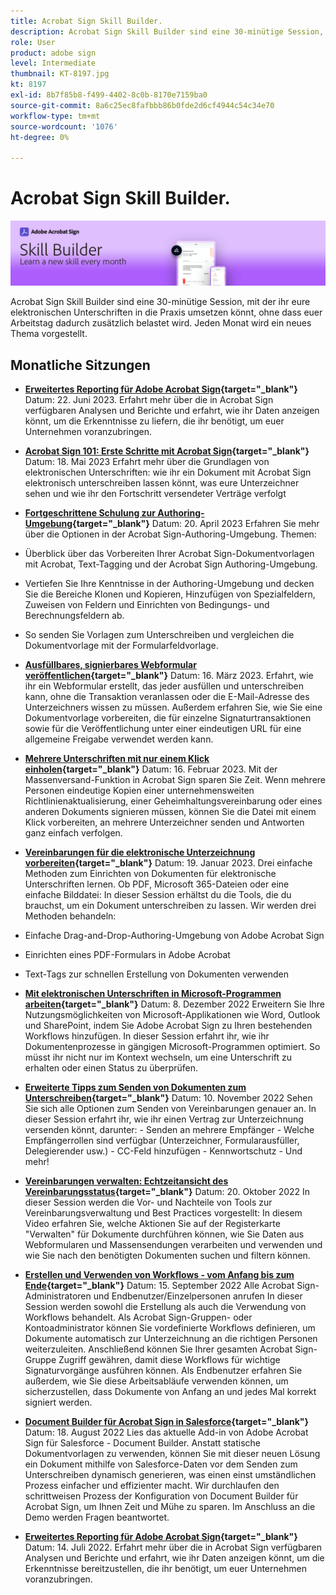 ```yaml
---
title: Acrobat Sign Skill Builder.
description: Acrobat Sign Skill Builder sind eine 30-minütige Session, mit der ihr eure elektronischen Unterschriften in die Praxis umsetzen könnt, ohne dass euer Arbeitstag zusätzlich belastet wird
role: User
product: adobe sign
level: Intermediate
thumbnail: KT-8197.jpg
kt: 8197
exl-id: 8b7f85b8-f499-4402-8c0b-8170e7159ba0
source-git-commit: 8a6c25ec8fafbbb86b0fde2d6cf4944c54c34e70
workflow-type: tm+mt
source-wordcount: '1076'
ht-degree: 0%

---
```


# Acrobat Sign Skill Builder.

![Skill Builder-Banner](../assets/SB_Hero.png)

Acrobat Sign Skill Builder sind eine 30-minütige Session, mit der ihr eure elektronischen Unterschriften in die Praxis umsetzen könnt, ohne dass euer Arbeitstag dadurch zusätzlich belastet wird. Jeden Monat wird ein neues Thema vorgestellt.

## Monatliche Sitzungen

* **[Erweitertes Reporting für Adobe Acrobat Sign](https://adobe-sign-skill-builder.joinus.adobeevents.com/attendease/networking/experience/fa28b18d-ab38-47d4-8ae8-3e0161550bd3/60081eb2-f8a3-45b6-9d75-4f3a53b4c53a){target="_blank"}**
Datum: 22. Juni 2023. Erfahrt mehr über die in Acrobat Sign verfügbaren Analysen und Berichte und erfahrt, wie ihr Daten anzeigen könnt, um die Erkenntnisse zu liefern, die ihr benötigt, um euer Unternehmen voranzubringen.

* **[Acrobat Sign 101: Erste Schritte mit Acrobat Sign](https://adobe-sign-skill-builder.joinus.adobeevents.com/attendease/networking/experience/0fc7ccc5-eb36-47f0-a0d3-1fa3648c8fcf/42a9bbad-0a54-4c8c-8002-597d549600fe){target="_blank"}**
Datum: 18. Mai 2023 Erfahrt mehr über die Grundlagen von elektronischen Unterschriften: wie ihr ein Dokument mit Acrobat Sign elektronisch unterschreiben lassen könnt, was eure Unterzeichner sehen und wie ihr den Fortschritt versendeter Verträge verfolgt

* **[Fortgeschrittene Schulung zur Authoring-Umgebung](https://adobe-sign-skill-builder.joinus.adobeevents.com/attendease/networking/experience/30c06b3c-60f7-4293-9cd2-2544104d9140/85ffced9-7613-4382-b3a3-43ba227af5ba){target="_blank"}**
Datum: 20. April 2023 Erfahren Sie mehr über die Optionen in der Acrobat Sign-Authoring-Umgebung. Themen:

* Überblick über das Vorbereiten Ihrer Acrobat Sign-Dokumentvorlagen mit Acrobat, Text-Tagging und der Acrobat Sign Authoring-Umgebung.
* Vertiefen Sie Ihre Kenntnisse in der Authoring-Umgebung und decken Sie die Bereiche Klonen und Kopieren, Hinzufügen von Spezialfeldern, Zuweisen von Feldern und Einrichten von Bedingungs- und Berechnungsfeldern ab.
* So senden Sie Vorlagen zum Unterschreiben und vergleichen die Dokumentvorlage mit der Formularfeldvorlage.

* **[Ausfüllbares, signierbares Webformular veröffentlichen](https://adobe-sign-skill-builder.joinus.adobeevents.com/attendease/networking/experience/265580bf-245a-4751-9b51-c6877192d13a/9ae41cae-a53e-4b71-a748-2df0ee2e14c8){target="_blank"}**
Datum: 16. März 2023. Erfahrt, wie ihr ein Webformular erstellt, das jeder ausfüllen und unterschreiben kann, ohne die Transaktion veranlassen oder die E-Mail-Adresse des Unterzeichners wissen zu müssen. Außerdem erfahren Sie, wie Sie eine Dokumentvorlage vorbereiten, die für einzelne Signaturtransaktionen sowie für die Veröffentlichung unter einer eindeutigen URL für eine allgemeine Freigabe verwendet werden kann.

* **[Mehrere Unterschriften mit nur einem Klick einholen](https://adobe-sign-skill-builder.joinus.adobeevents.com/attendease/networking/experience/552e5165-8762-4c73-9d41-8215d48a62cc/9d88acde-96fa-4d83-89e3-1296b94f4d90){target="_blank"}**
Datum: 16. Februar 2023. Mit der Massenversand-Funktion in Acrobat Sign sparen Sie Zeit. Wenn mehrere Personen eindeutige Kopien einer unternehmensweiten Richtlinienaktualisierung, einer Geheimhaltungsvereinbarung oder eines anderen Dokuments signieren müssen, können Sie die Datei mit einem Klick vorbereiten, an mehrere Unterzeichner senden und Antworten ganz einfach verfolgen.

* **[Vereinbarungen für die elektronische Unterzeichnung vorbereiten](https://adobe-sign-skill-builder.joinus.adobeevents.com/attendease/networking/experience/c08f6e7e-2ced-48b8-8245-548302fe2df3/15f504a9-3420-4372-83c8-168115f15cbb){target="_blank"}**
Datum: 19. Januar 2023. Drei einfache Methoden zum Einrichten von Dokumenten für elektronische Unterschriften lernen. Ob PDF, Microsoft 365-Dateien oder eine einfache Bilddatei: In dieser Session erhältst du die Tools, die du brauchst, um ein Dokument unterschreiben zu lassen. Wir werden drei Methoden behandeln:

* Einfache Drag-and-Drop-Authoring-Umgebung von Adobe Acrobat Sign
* Einrichten eines PDF-Formulars in Adobe Acrobat
* Text-Tags zur schnellen Erstellung von Dokumenten verwenden

* **[Mit elektronischen Unterschriften in Microsoft-Programmen arbeiten](https://adobe-sign-skill-builder.joinus.adobeevents.com/attendease/networking/experience/efedc73e-796d-4caf-a35b-110cb0d2f415/0ede0086-d92f-4163-94a2-125abeae2c9b){target="_blank"}**
Datum: 8. Dezember 2022 Erweitern Sie Ihre Nutzungsmöglichkeiten von Microsoft-Applikationen wie Word, Outlook und SharePoint, indem Sie Adobe Acrobat Sign zu Ihren bestehenden Workflows hinzufügen. In dieser Session erfahrt ihr, wie ihr Dokumentenprozesse in gängigen Microsoft-Programmen optimiert. So müsst ihr nicht nur im Kontext wechseln, um eine Unterschrift zu erhalten oder einen Status zu überprüfen.

* **[Erweiterte Tipps zum Senden von Dokumenten zum Unterschreiben](https://adobe-sign-skill-builder.joinus.adobeevents.com/attendease/networking/experience/6dc32a47-1784-46ec-939a-f39f1a2957fc/1e8b283c-e36c-46d8-a537-2ab62a90e9a4){target="_blank"}**
Datum: 10. November 2022 Sehen Sie sich alle Optionen zum Senden von Vereinbarungen genauer an. In dieser Session erfahrt ihr, wie ihr einen Vertrag zur Unterzeichnung versenden könnt, darunter: - Senden an mehrere Empfänger - Welche Empfängerrollen sind verfügbar (Unterzeichner, Formularausfüller, Delegierender usw.) - CC-Feld hinzufügen - Kennwortschutz - Und mehr!

* **[Vereinbarungen verwalten: Echtzeitansicht des Vereinbarungsstatus](https://adobe-sign-skill-builder.joinus.adobeevents.com/attendease/networking/experience/1c66eec5-0ee4-4ca9-8479-0c645262cc8f/d1a4d8f4-d364-4067-bc17-b46c54795bda){target="_blank"}**
Datum: 20. Oktober 2022 In dieser Session werden die Vor- und Nachteile von Tools zur Vereinbarungsverwaltung und Best Practices vorgestellt: In diesem Video erfahren Sie, welche Aktionen Sie auf der Registerkarte &quot;Verwalten&quot; für Dokumente durchführen können, wie Sie Daten aus Webformularen und Massensendungen verarbeiten und verwenden und wie Sie nach den benötigten Dokumenten suchen und filtern können.

* **[Erstellen und Verwenden von Workflows - vom Anfang bis zum Ende](https://adobe-sign-skill-builder.joinus.adobeevents.com/attendease/networking/experience/9c1f8eb7-ebc8-44c6-9d50-f791eb91ff82/3eaf4640-bcf4-4f1d-8fd0-5ce6db5b49b5){target="_blank"}**
Datum: 15. September 2022 Alle Acrobat Sign-Administratoren und Endbenutzer/Einzelpersonen anrufen In dieser Session werden sowohl die Erstellung als auch die Verwendung von Workflows behandelt. Als Acrobat Sign-Gruppen- oder Kontoadministrator können Sie vordefinierte Workflows definieren, um Dokumente automatisch zur Unterzeichnung an die richtigen Personen weiterzuleiten. Anschließend können Sie Ihrer gesamten Acrobat Sign-Gruppe Zugriff gewähren, damit diese Workflows für wichtige Signaturvorgänge ausführen können. Als Endbenutzer erfahren Sie außerdem, wie Sie diese Arbeitsabläufe verwenden können, um sicherzustellen, dass Dokumente von Anfang an und jedes Mal korrekt signiert werden.

* **[Document Builder für Acrobat Sign in Salesforce](https://adobe-sign-skill-builder.joinus.adobeevents.com/attendease/networking/experience/06d8a836-4b51-426b-913e-189b23a82bd6/8b777e11-0e6d-45a8-b954-bbff5c887efc){target="_blank"}**
Datum: 18. August 2022 Lies das aktuelle Add-in von Adobe Acrobat Sign für Salesforce - Document Builder. Anstatt statische Dokumentvorlagen zu verwenden, können Sie mit dieser neuen Lösung ein Dokument mithilfe von Salesforce-Daten vor dem Senden zum Unterschreiben dynamisch generieren, was einen einst umständlichen Prozess einfacher und effizienter macht. Wir durchlaufen den schrittweisen Prozess der Konfiguration von Document Builder für Acrobat Sign, um Ihnen Zeit und Mühe zu sparen. Im Anschluss an die Demo werden Fragen beantwortet.

* **[Erweitertes Reporting für Adobe Acrobat Sign](https://adobe-sign-skill-builder.joinus.adobeevents.com/attendease/networking/experience/83926d76-9959-4657-8b0c-f312835b46f6/aa1c9b21-1b16-4890-9c24-26dc630c4a95){target="_blank"}**
Datum: 14. Juli 2022. Erfahrt mehr über die in Acrobat Sign verfügbaren Analysen und Berichte und erfahrt, wie ihr Daten anzeigen könnt, um die Erkenntnisse bereitzustellen, die ihr benötigt, um euer Unternehmen voranzubringen.